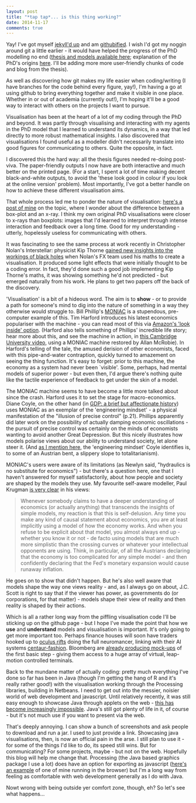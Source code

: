 ```yaml
---
layout: post
title: "*tap tap*... is this thing working?"
date: 2014-11-17
comments: true
---
```


Yay! I've got myself [jekyll'd up](https://help.github.com/articles/using-jekyll-with-pages/) and am [githubified](https://github.com/DanOlner). I wish I'd got my noggin around git a little earlier - it would have helped the progress of the PhD modelling no end ([thesis and models available here](https://github.com/DanOlner/PhD-thesis); explanation of the PhD's origins [here](http://www.coveredinbees.org/node/431). I'll be adding more more user-friendly chunks of code and blog from the thesis). 

<!--I'm in the process of getting various bits of code here; as I go on, we'll see whether blogging here as well is a worthwhile venture. [The other blog](http://www.coveredinbees.org)'s gone pretty quiet in the past few months - I'll probably go and write something navel-gazing over there about that. The idea, hopefully, of having somewhere else to blog that's sitting right next to my code (sort-of) is to keep me focused on the nitty-gritty a little bit more - perhaps avoid that navel-gazing I mentioned. Though there's bound to be some.-->

As well as discovering how git makes my life easier when coding/writing (I have branches for the code behind every figure, yay!), I'm having a go at using github to bring everything together and make it visible in one place. Whether in or out of academia (currently out!), I'm hoping it'll be a good way to interact with others on the projects I want to pursue.

Visualisation has been at the heart of a lot of my coding through the PhD and beyond. It was partly through visualising and interacting with my agents in the PhD model that I learned to understand its dynamics, in a way that led directly to more robust mathematical insights. I also discovered that visualisations I found useful as a modeller didn't necessarily translate into good figures for communicating to others. Quite the opposite, in fact. 

I discovered this the hard way: all the thesis figures needed re-doing post-viva. The paper-friendly outputs I now have are both interactive and much better on the printed page. (For a start, I spent a lot of time making decent black-and-white outputs, to avoid the 'these look good in colour if you look at the online version' problem). Most importantly, I've got a better handle on how to achieve these different visualisation aims. 

That whole process led me to ponder the nature of visualisation: [here's a post of mine](http://www.geotalisman.org/2012/08/29/boxplot-x-ray-visualisation-processing/) on the topic, where I wonder about the difference between a box-plot and an x-ray. I think my own original PhD visualisations were closer to x-rays than boxplots: images that I'd learned to interpret through intense interaction and feedback over a long time. Good for my understanding - utterly, hopelessly useless for communicating with others.

It was fascinating to see the same process at work recently in Christopher Nolan's Interstellar: physicist Kip Thorne [gained new insights into the workings of black holes](http://www.wired.com/2014/10/astrophysics-interstellar-black-hole/) when Nolan's FX team used his maths to create a visualisation. It produced some light effects that were initially thought to be a coding error. In fact, they'd done such a good job implementing Kip Thorne's maths, it was showing something he'd not predicted - but emerged naturally from his work. He plans to get two papers off the back of the discovery.

'Visualisation' is a bit of a hideous word. The aim is to **show** - or to provide a path for someone's mind to dig into the nature of something in a way they otherwise would struggle to. Bill Phillip's [MONIAC](https://en.wikipedia.org/wiki/MONIAC_Computer) is a stupendous, pre-computer example of this. Tim Harford introduces his latest economics populariser with the machine - you can read most of this via [Amazon's 'look inside' option](http://www.amazon.co.uk/The-Undercover-Economist-Strikes-Back/dp/1408704242#reader_1408704242). (Harford also tells something of Phillips' incredible life story; hear more about this, and see the machine in action, in [this Cambridge University video](http://www.sms.cam.ac.uk/media/1094078), using a MONIAC machine restored by Allan McRobie). In Harford's telling of the tale, the amused derision of other economists, faced with this pipe-and-water contraption, quickly turned to amazement on seeing the thing function. It's easy to forget: prior to this machine, the economy as a system had never been `visible'. Some, perhaps, had mental models of superior power - but even then, I'd argue there's nothing quite like the tactile experience of feedback to get under the skin of a model.

The MONIAC machine seems to have become a little more talked about since the crash. Harford uses it to set the stage for macro-economics. Diane Coyle, on the other hand (in [GDP: a brief but affectionate history](http://press.princeton.edu/titles/10183.html)) uses MONIAC as an exemplar of the 'engineering mindset' - a physical manifestation of the "illusion of precise control" (p.21). Phillips apparently did later work on the possibility of actually damping economic oscillations - the pursuit of precise control was certainly on the minds of economists wanting to avoid another Great Depression. But this nicely illustrates how models polarise views about our ability to understand society, let alone steer it. (And [as I mention here](http://www.coveredinbees.org/node/350), the 'engineering mindset' Coyle identifies is, to some of an Austrian bent, a slippery slope to totalitarianism).

MONIAC's users were aware of its limitations (as Newlyn said, "hydraulics is no substitute for economics") - but there's a question here, one that I haven't answered for myself satisfactorily, about how people and society are shaped by the models they use. My favourite self-aware modeller, Paul Krugman [is very clear](krugman.blogs.nytimes.com/2014/10/14/the-state-of-macro-six-years-later/) in his views: 

> Whenever somebody claims to have a deeper understanding of economics (or actually anything) that transcends the insights of simple models, my reaction is that this is self-delusion. Any time you make any kind of causal statement about economics, you are at least implicitly using a model of how the economy works. And when you refuse to be explicit about that model, you almost always end up - whether you know it or not - de facto using models that are much more simplistic than the crossing curves or whatever your intellectual opponents are using. Think, in particular, of all the Austrians declaring that the economy is too complicated for any simple model - and then confidently declaring that the Fed's monetary expansion would cause runaway inflation.

He goes on to show that didn't happen. But he's also well aware that models shape the way one views reality - and, as I always go on about, J.C. Scott is right to say that if the viewer has power, as governments do (or corporations, for that matter) - models shape their view of reality and then reality is shaped by their actions.

<!--
> "Every assertion about how the world works has to involve at least an implicit prediction of something, because otherwise it's empty. This prediction comes from some kind of model - if you don't think you have a model, you're kidding yourself, and your model is all the worse because you imagine that you aren't using it."
-->

Which is all a rather long way from the piffling visualisation code I'll be sticking up on the github page - but I hope I've made the point that how we **use** and **understand** models and visualisation is important. It's only going to get more important too. Perhaps finance houses will soon have traders hooked up to [oculus rifts](http://www.oculus.com/) doing the full neuromancer, linking with their AI systems [centaur-fashion](http://www.wired.com/2014/10/future-of-artificial-intelligence/). Bloomberg are [already producing mock-ups](http://www.engadget.com/2014/06/09/bloomberg-vr-terminal-oculus-rift/) of the first basic step - giving them access to a huge array of virtual, leap-motion controlled terminals.

Back to the mundane matter of actually coding: pretty much everything I've done so far has been in Java (though I'm getting the hang of R and it's really rather good!) with the visualisation working through the Processing libraries, building in Netbeans. I need to get out into the messier, noisier world of web development and javascript. Until relatively recently, it was still easy enough to showcase Java through applets on the web - [this has become increasingly impossible](http://www.java-gaming.org/topics/running-jar-with-unknown-publisher-blocked-in-future-java-release/30995/view.html). Java's still got plenty of life in it, of course - but it's not much use if you want to present via the web. 

That's deeply annoying. I can show a bunch of screenshots and ask people to download and run a jar. I used to just provide a link. Showcasing java visualisations, then, is now an official pain in the arse. I still plan to use it - for some of the things I'd like to do, its speed still wins. But for communicating? For some projects, maybe - but not on the web. Hopefully this blog will help me change that. Processing (the Java based graphics package I use a lot) does have an option for exporting as javascript ([here's an example](http://danolner.github.io/exploringchaos/) of one of mine running in the browser) but I'm a long way from feeling as comfortable with web development generally as I do with Java.

Nowt wrong with being outside yer comfort zone, though, eh? So let's see what happens...
